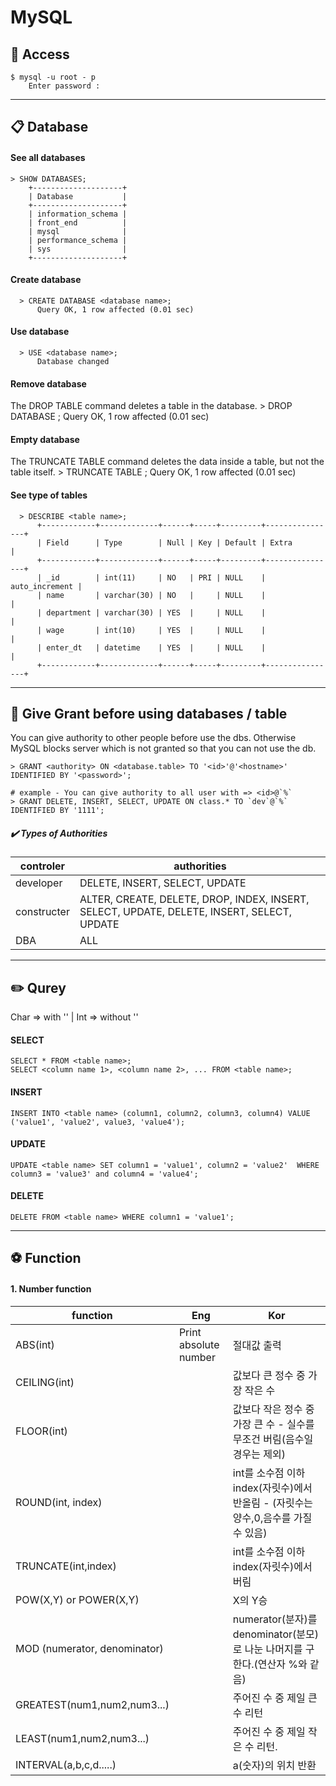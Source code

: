 # MySQL

## 🚪 Access
    $ mysql -u root - p
        Enter password : 
        
---------------------------

## 📋 Database
  #### See all databases
    > SHOW DATABASES;    
        +--------------------+
        | Database           |
        +--------------------+
        | information_schema |
        | front_end          |
        | mysql              |
        | performance_schema |
        | sys                |
        +--------------------+

  #### Create database
      > CREATE DATABASE <database name>;
          Query OK, 1 row affected (0.01 sec)

  #### Use database
      > USE <database name>;
          Database changed

  #### Remove database
  The DROP TABLE command deletes a table in the database.
      > DROP DATABASE <database name>;
          Query OK, 1 row affected (0.01 sec)
          
  #### Empty database
  The TRUNCATE TABLE command deletes the data inside a table, but not the table itself.
      > TRUNCATE TABLE <database name>;
          Query OK, 1 row affected (0.01 sec)

  #### See type of tables
      > DESCRIBE <table name>;
          +------------+-------------+------+-----+---------+----------------+
          | Field      | Type        | Null | Key | Default | Extra          |
          +------------+-------------+------+-----+---------+----------------+
          | _id        | int(11)     | NO   | PRI | NULL    | auto_increment |
          | name       | varchar(30) | NO   |     | NULL    |                |
          | department | varchar(30) | YES  |     | NULL    |                |
          | wage       | int(10)     | YES  |     | NULL    |                |
          | enter_dt   | datetime    | YES  |     | NULL    |                |
          +------------+-------------+------+-----+---------+----------------+

---------------------------------------------------------------

## 🔑 Give Grant before using databases / table
  You can give authority to other people before use the dbs.
  Otherwise MySQL blocks server which is not granted so that you can not use the db.
  
    > GRANT <authority> ON <database.table> TO '<id>'@'<hostname>' IDENTIFIED BY '<password>';
    
    # example - You can give authority to all user with => <id>@`%`
    > GRANT DELETE, INSERT, SELECT, UPDATE ON class.* TO `dev`@`%` IDENTIFIED BY '1111';

##### ✔️ Types of Authorities
|controler|authorities|
|------|---|
|developer|DELETE, INSERT, SELECT, UPDATE|
|constructer|ALTER, CREATE, DELETE, DROP, INDEX, INSERT, SELECT, UPDATE, DELETE, INSERT, SELECT, UPDATE|
|DBA|ALL|


----------------------------------------------------------------


## ✏️ Qurey
Char => with '' | Int => without ''

  #### SELECT 

    SELECT * FROM <table name>;
    SELECT <column name 1>, <column name 2>, ... FROM <table name>;
    
  #### INSERT

    INSERT INTO <table name> (column1, column2, column3, column4) VALUE ('value1', 'value2', value3, 'value4');

  #### UPDATE

    UPDATE <table name> SET column1 = 'value1', column2 = 'value2'  WHERE column3 = 'value3' and column4 = 'value4';

  #### DELETE 
  
    DELETE FROM <table name> WHERE column1 = 'value1';
   
   
---------------------------------------------------------------------

## ⚽ Function

  #### 1. Number function
  
  |function | Eng | Kor |
  |------|---|---|
  | ABS(int) | Print absolute number | 절대값 출력 |
  | CEILING(int) |  | 값보다 큰 정수 중 가장 작은 수 |
  |FLOOR(int)|  |값보다 작은 정수 중 가장 큰 수 - 실수를 무조건 버림(음수일 경우는 제외)|
  |ROUND(int, index)||int를 소수점 이하 index(자릿수)에서 반올림 - (자릿수는 양수,0,음수를 가질 수 있음)|
  |TRUNCATE(int,index)||int를 소수점 이하 index(자릿수)에서 버림|
  |POW(X,Y) or POWER(X,Y)||X의 Y승|
  |MOD (numerator, denominator)||numerator(분자)를 denominator(분모)로 나눈 나머지를 구한다.(연산자 %와 같음)|
  |GREATEST(num1,num2,num3...)||주어진 수 중 제일 큰 수 리턴|
  |LEAST(num1,num2,num3...)||주어진 수 중 제일 작은 수 리턴.|
  |INTERVAL(a,b,c,d.....)||a(숫자)의 위치 반환|
 
 
 
 
 
